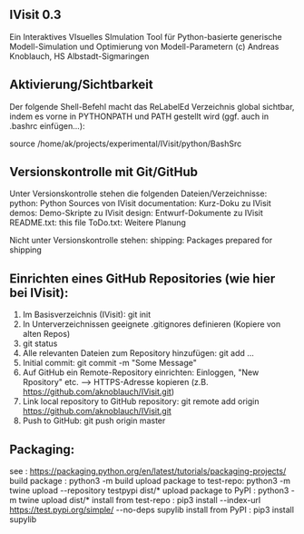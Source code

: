 IVisit 0.3
-------------------------
Ein Interaktives VIsuelles SImulation Tool
für Python-basierte generische Modell-Simulation und Optimierung von Modell-Parametern
(c) Andreas Knoblauch, HS Albstadt-Sigmaringen

Aktivierung/Sichtbarkeit
-------------------------
Der folgende Shell-Befehl macht das ReLabelEd Verzeichnis global sichtbar,
indem es vorne in PYTHONPATH und PATH gestellt wird (ggf. auch in .bashrc einfügen...):

source /home/ak/projects/experimental/IVisit/python/BashSrc


Versionskontrolle mit Git/GitHub
---------------------------------
Unter Versionskontrolle stehen die folgenden Dateien/Verzeichnisse:
python: Python Sources von IVisit
documentation: Kurz-Doku zu IVisit
demos: Demo-Skripte zu IVisit
design: Entwurf-Dokumente zu IVisit
README.txt: this file
ToDo.txt: Weitere Planung

Nicht unter Versionskontrolle stehen:
shipping: Packages prepared for shipping

Einrichten eines GitHub Repositories (wie hier bei IVisit):
------------------------------------------------------------
1) Im Basisverzeichnis (IVisit): git init
2) In Unterverzeichnissen geeignete .gitignores definieren (Kopiere von alten Repos)
3) git status
4) Alle relevanten Dateien zum Repository hinzufügen: git add ...
5) Initial commit: git commit -m "Some Message"
6) Auf GitHub ein Remote-Repository einrichten: Einloggen, "New Rpository" etc.
   --> HTTPS-Adresse kopieren (z.B. https://github.com/aknoblauch/IVisit.git)
7) Link local repository to GitHub repository: git remote add origin https://github.com/aknoblauch/IVisit.git
8) Push to GitHub: git push origin master

Packaging:
-----------
see                        : https://packaging.python.org/en/latest/tutorials/packaging-projects/
build package              : python3 -m build
upload package to test-repo: python3 -m twine upload --repository testpypi dist/*
upload package to PyPI     : python3 -m twine upload dist/*
install from test-repo     : pip3 install --index-url https://test.pypi.org/simple/ --no-deps supylib
install from PyPI          : pip3 install supylib
